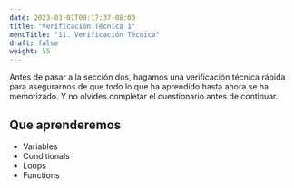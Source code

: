 ```yaml
---
date: 2023-03-01T09:17:37-08:00
title: "Verificación Técnica 1"
menuTitle: "11. Verificación Técnica"
draft: false
weight: 55
---
```


Antes de pasar a la sección dos, hagamos una verificación técnica rápida para asegurarnos de que todo lo que ha aprendido hasta ahora se ha memorizado. Y no olvides completar el cuestionario antes de continuar.

## Que aprenderemos
- Variables
- Conditionals
- Loops
- Functions

